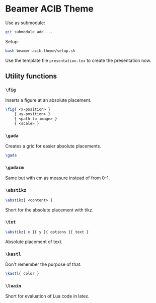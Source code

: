 # Beamer ACIB Theme

Use as submodule:

```bash
git submodule add ...
```

Setup:

```bash
bash beamer-acib-theme/setup.sh
```

Use the template file `presentation.tex` to create the presentation now.

## Utility functions

### `\fig`

Inserts a figure at an absolute placement.

```tex
\fig{ <x-position> }
    { <y-position> }
    { <path to image> }
    { <scale> }
```


### `\gada`

Creates a grid for easier absolute placements.

```tex
\gada
```

### `\gadacm`

Same but with cm as measure instead of from 0-1.

### `\abstikz`

```tex
\abstikz{ <content> }
```

Short for the absolute placement with tikz.

### `\txt`

```tex
\abstikz{ x }{ y }{ options }{ text }
```

Absolute placement of text.

### `\kastl`

Don't remember the purpose of that.

```tex
\kastl{ color }
```

### `\luain`

Short for evaluation of Lua code in latex.

